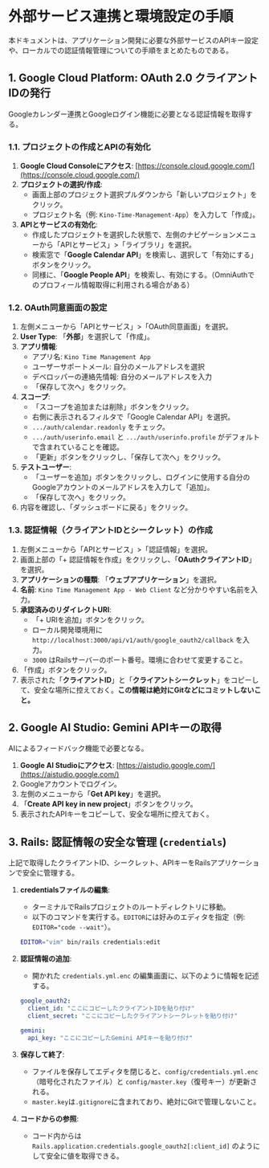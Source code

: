 # 外部サービス連携と環境設定の手順

本ドキュメントは、アプリケーション開発に必要な外部サービスのAPIキー設定や、ローカルでの認証情報管理についての手順をまとめたものである。

## 1. Google Cloud Platform: OAuth 2.0 クライアントIDの発行

Googleカレンダー連携とGoogleログイン機能に必要となる認証情報を取得する。

### 1.1. プロジェクトの作成とAPIの有効化

1.  **Google Cloud Consoleにアクセス**: [https://console.cloud.google.com/](https://console.cloud.google.com/)
2.  **プロジェクトの選択/作成**: 
    - 画面上部のプロジェクト選択プルダウンから「新しいプロジェクト」をクリック。
    - プロジェクト名（例: `Kino-Time-Management-App`）を入力して「作成」。
3.  **APIとサービスの有効化**: 
    - 作成したプロジェクトを選択した状態で、左側のナビゲーションメニューから「APIとサービス」>「ライブラリ」を選択。
    - 検索窓で「**Google Calendar API**」を検索し、選択して「有効にする」ボタンをクリック。
    - 同様に、「**Google People API**」を検索し、有効にする。（OmniAuthでのプロフィール情報取得に利用される場合がある）

### 1.2. OAuth同意画面の設定

1.  左側メニューから「APIとサービス」>「OAuth同意画面」を選択。
2.  **User Type**: 「**外部**」を選択して「作成」。
3.  **アプリ情報**: 
    - アプリ名: `Kino Time Management App`
    - ユーザーサポートメール: 自分のメールアドレスを選択
    - デベロッパーの連絡先情報: 自分のメールアドレスを入力
    - 「保存して次へ」をクリック。
4.  **スコープ**: 
    - 「スコープを追加または削除」ボタンをクリック。
    - 右側に表示されるフィルタで「Google Calendar API」を選択。
    - `.../auth/calendar.readonly` をチェック。
    - `.../auth/userinfo.email` と `.../auth/userinfo.profile` がデフォルトで含まれていることを確認。
    - 「更新」ボタンをクリックし、「保存して次へ」をクリック。
5.  **テストユーザー**: 
    - 「ユーザーを追加」ボタンをクリックし、ログインに使用する自分のGoogleアカウントのメールアドレスを入力して「追加」。
    - 「保存して次へ」をクリック。
6.  内容を確認し、「ダッシュボードに戻る」をクリック。

### 1.3. 認証情報（クライアントIDとシークレット）の作成

1.  左側メニューから「APIとサービス」>「認証情報」を選択。
2.  画面上部の「+ 認証情報を作成」をクリックし、「**OAuthクライアントID**」を選択。
3.  **アプリケーションの種類**: 「**ウェブアプリケーション**」を選択。
4.  **名前**: `Kino Time Management App - Web Client` など分かりやすい名前を入力。
5.  **承認済みのリダイレクトURI**: 
    - 「+ URIを追加」ボタンをクリック。
    - ローカル開発環境用に `http://localhost:3000/api/v1/auth/google_oauth2/callback` を入力。
    - `3000` はRailsサーバーのポート番号。環境に合わせて変更すること。
6.  「作成」ボタンをクリック。
7.  表示された「**クライアントID**」と「**クライアントシークレット**」をコピーして、安全な場所に控えておく。**この情報は絶対にGitなどにコミットしないこと。**

## 2. Google AI Studio: Gemini APIキーの取得

AIによるフィードバック機能で必要となる。

1.  **Google AI Studioにアクセス**: [https://aistudio.google.com/](https://aistudio.google.com/)
2.  Googleアカウントでログイン。
3.  左側のメニューから「**Get API key**」を選択。
4.  「**Create API key in new project**」ボタンをクリック。
5.  表示されたAPIキーをコピーして、安全な場所に控えておく。

## 3. Rails: 認証情報の安全な管理 (`credentials`)

上記で取得したクライアントID、シークレット、APIキーをRailsアプリケーションで安全に管理する。

1.  **credentialsファイルの編集**: 
    - ターミナルでRailsプロジェクトのルートディレクトリに移動。
    - 以下のコマンドを実行する。`EDITOR`には好みのエディタを指定（例: `EDITOR="code --wait"`）。
    ```bash
    EDITOR="vim" bin/rails credentials:edit
    ```
2.  **認証情報の追加**: 
    - 開かれた `credentials.yml.enc` の編集画面に、以下のように情報を記述する。
    ```yaml
    google_oauth2:
      client_id: "ここにコピーしたクライアントIDを貼り付け"
      client_secret: "ここにコピーしたクライアントシークレットを貼り付け"

    gemini:
      api_key: "ここにコピーしたGemini APIキーを貼り付け"
    ```
3.  **保存して終了**: 
    - ファイルを保存してエディタを閉じると、`config/credentials.yml.enc`（暗号化されたファイル）と `config/master.key`（復号キー）が更新される。
    - `master.key`は`.gitignore`に含まれており、絶対にGitで管理しないこと。

4.  **コードからの参照**: 
    - コード内からは `Rails.application.credentials.google_oauth2[:client_id]` のようにして安全に値を取得できる。
